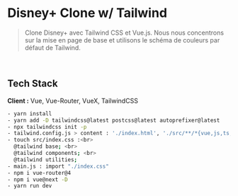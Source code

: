 # Disney+ Clone w/ Tailwind

> Clone Disney+ avec Tailwind CSS et Vue.js. Nous nous concentrons sur la mise en page de base et utilisons le schéma de couleurs par défaut de Tailwind.
 
<br>

## Tech Stack

**Client :**  Vue, Vue-Router, VueX, TailwindCSS

```bash
- yarn install
- yarn add -D tailwindcss@latest postcss@latest autoprefixer@latest
- npx tailwindcss init -p
- tailwind.config.js > content : './index.html', './src/**/*{vue,js,ts,jsx,tsx}'
- touch src/index.css :<br>
  @tailwind base; <br>
  @tailwind components; <br>
  @tailwind utilities;
- main.js : import "./index.css"
- npm i vue-router@4
- npm i vue@next -D
- yarn run dev
```